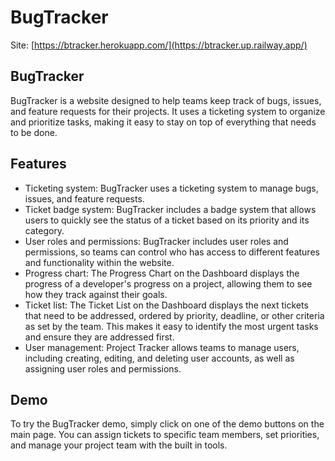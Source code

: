 # BugTracker
Site: [https://btracker.herokuapp.com/](https://btracker.up.railway.app/)

## BugTracker
BugTracker is a website designed to help teams keep track of bugs, issues, and feature requests for their projects. It uses a ticketing system to organize and prioritize tasks, making it easy to stay on top of everything that needs to be done.

## Features
* Ticketing system: BugTracker uses a ticketing system to manage bugs, issues, and feature requests.
* Ticket badge system: BugTracker includes a badge system that allows users to quickly see the status of a ticket based on its priority and its category.
* User roles and permissions: BugTracker includes user roles and permissions, so teams can control who has access to different features and functionality within the website.
* Progress chart: The Progress Chart on the Dashboard displays the progress of a developer's progress on a project, allowing them to see how they track against their goals.
* Ticket list: The Ticket List on the Dashboard displays the next tickets that need to be addressed, ordered by priority, deadline, or other criteria as set by the team. This makes it easy to identify the most urgent tasks and ensure they are addressed first.
* User management: Project Tracker allows teams to manage users, including creating, editing, and deleting user accounts, as well as assigning user roles and permissions.

## Demo
To try the BugTracker demo, simply click on one of the demo buttons on the main page. You can assign tickets to specific team members, set priorities, and manage your project team with the built in tools.
